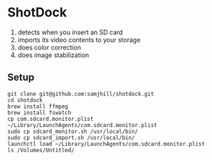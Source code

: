 # ShotDock

1) detects when you insert an SD card
1) imports its video contents to your storage
1) does color correction
1) does image stabilization

## Setup

```
git clone git@github.com:samjhill/shotdock.git
cd shotdock
brew install ffmpeg
brew install fswatch
cp com.sdcard.monitor.plist ~/Library/LaunchAgents/com.sdcard.monitor.plist
sudo cp sdcard_monitor.sh /usr/local/bin/
sudo cp sdcard_import.sh /usr/local/bin/
launchctl load ~/Library/LaunchAgents/com.sdcard.monitor.plist
ls /Volumes/Untitled/
```